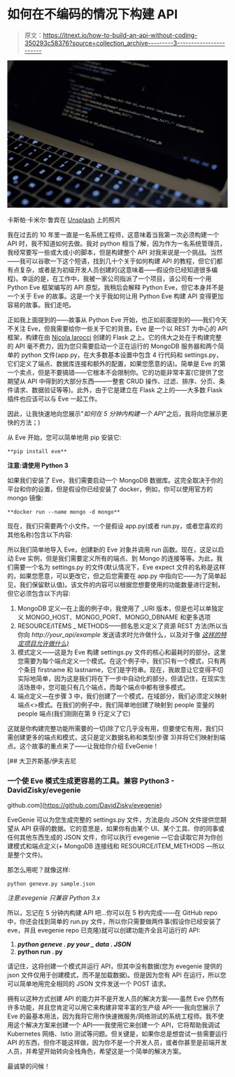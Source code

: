 # 如何在不编码的情况下构建 API

> 原文：<https://itnext.io/how-to-build-an-api-without-coding-350293c58376?source=collection_archive---------3----------------------->

![](img/6b6662fbe8f037a68d66437d95fd92cd.png)

卡斯帕·卡米尔·鲁宾在 [Unsplash](https://unsplash.com?utm_source=medium&utm_medium=referral) 上的照片

我在过去的 10 年里一直是一名系统工程师，这意味着当我第一次必须构建一个 API 时，我不知道如何去做。我对 python 相当了解，因为作为一名系统管理员，我经常要写一些或大或小的脚本，但是构建整个 API 对我来说是一个挑战。当然——我可以谷歌一下这个短语，找到几十个关于如何构建 API 的教程，但它们都有点复杂，或者是为初级开发人员创建的(这意味着——假设你已经知道很多编程)。幸运的是，在工作中，我被一家公司指派了一个项目，该公司有一个用 Python Eve 框架编写的 API 原型。我稍后会解释 Python Eve，但它本身并不是一个关于 Eve 的故事。这是一个关于我如何让用 Python Eve 构建 API 变得更加容易的故事。我们走吧。

正如我上面提到的——故事从 Python Eve 开始，也正如前面提到的——我们今天不关注 Eve，但我需要给你一些关于它的背景。Eve 是一个以 REST 为中心的 API 框架，构建在由 [Nicola Iarocci](http://nicolaiarocci.com/) 创建的 Flask 之上。它的伟大之处在于构建完整的 API 毫不费力，因为您只需要启动一个正在运行的 MongoDB 服务器和两个简单的 python 文件(app.py，在大多数基本设置中包含 4 行代码和 settings.py，它们定义了端点、数据库连接和额外的配置，如果您愿意的话)。简单是 Eve 的第一个卖点，但是不要搞错——它根本不会限制你。它的功能非常丰富(它提供了您期望从 API 中得到的大部分东西——一整套 CRUD 操作、过滤、排序、分页、条件请求、数据验证等等)。此外，由于它是建立在 Flask 之上的——大多数 Flask 插件也应该可以与 Eve 一起工作。

因此，让我快速地向您展示"*如何在 5 分钟内构建一个 API*"之后，我将向您展示更快的方法；)

从 Eve 开始，您可以简单地用 pip 安装它:

```
**pip install eve**
```

**注意:请使用 Python 3**

如果我们安装了 Eve，我们需要启动一个 MongoDB 数据库。这完全取决于你的平台和你的设置，但是假设你已经安装了 docker，例如，你可以使用官方的 mongo 镜像:

```
**docker run --name mongo -d mongo**
```

现在，我们只需要两个小文件。一个是假设 app.py(或者 run.py，或者您喜欢的其他名称)包含以下内容:

所以我们简单地导入 Eve，创建新的 Eve 对象并调用 run 函数。现在，这足以启动 Eve 实例，但是我们需要定义所有的端点、到 Mongo 的连接等等。为此，我们需要一个名为 settings.py 的文件(默认情况下，Eve expect 文件的名称是这样的，如果您愿意，可以更改它，但之后您需要在 app.py 中指向它——为了简单起见，我们保留默认值)。该文件的内容可以根据您想要使用的功能数量进行定制，但它必须包含以下内容:

1.  MongoDB 定义—在上面的例子中，我使用了 _URI 版本，但是也可以单独定义 MONGO_HOST、MONGO_PORT、MONGO_DBNAME 和更多选项
2.  RESOURCE/ITEMS _ METHODS——顾名思义定义了资源 REST 方法(所以当你向 *http://your_api/example* 发送请求时允许做什么，以及对于像 [*这样的特定项目允许做什么)*](http://your_api/example/[uuid])
3.  模式定义——这是为 Eve 构建 settings.py 文件的核心和最耗时的部分。这里您需要为每个端点定义一个模式。在这个例子中，我们只有一个模式，只有两个条目 firstname 和 lastname，它们是字符串。现在，我故意让它变得不切实际地简单，因为这是我们将在下一步中自动化的部分，但请记住，在现实生活场景中，您可能只有几个端点，而每个端点中都有很多模式。
4.  端点定义—在步骤 3 中，我们创建了一个模式，在域部分，我们必须定义映射端点<>模式。在我们的例子中，我们简单地创建了映射到 people 变量的 people 端点(我们刚刚在第 9 行定义了它)

这就是你构建完整功能所需要的一切(除了它几乎没有用，但要使它有用，我们只需创建更多的端点和模式，这只是定义数据名称和类型(步骤 3)并将它们映射到端点。这个故事的重点来了——让我给你介绍 EveGenie！

[](https://github.com/DavidZisky/evegenie) [## 大卫齐斯基/伊夫吉尼

### 一个使 Eve 模式生成更容易的工具。兼容 Python3 - DavidZisky/evegenie

github.com](https://github.com/DavidZisky/evegenie) 

EveGenie 可以为您生成完整的 settings.py 文件，方法是向 JSON 文件提供您期望从 API 获得的数据。它的意思是，如果你有由某个 UI、某个工具、你的同事或任何其他东西生成的 JSON 文件，你可以执行 evegenie —它会读取它并为你创建模式和端点定义(+ MongoDB 连接线和 RESOURCE/ITEM_METHODS —所以是整个文件)。

那怎么用呢？就像这样:

```
python geneve.py sample.json
```

*注意:evegenie 只兼容 Python 3.x*

所以，忘记在 5 分钟内构建 API 吧…你可以在 5 秒内完成——在 GitHub repo 中，你还会找到简单的 run.py 文件，所以你只需要做两件事(假设你已经安装了 eve，并且 evegenie repo 已克隆)就可以创建功能齐全且可运行的 API:

1.  ***python geneve . py your _ data . JSON***
2.  **python run . py**

请记住，这将创建一个模式并运行 API，但其中没有数据(您为 evegenie 提供的 json 文件仅用于创建模式，而不是加载数据)。但是因为您有 API 在运行，所以您可以简单地用完全相同的 JSON 文件发送一个 POST 请求。

拥有以这种方式创建 API 的能力并不是开发人员的解决方案——虽然 Eve 仍然有许多功能，并且您肯定可以用它来构建非常丰富的生产级 API——我向您展示了 Eve 的最基本用法，因为我将它用作快速微服务/网络测试的系统工程师。我不使用这个解决方案来创建一个 API——我使用它来创建一个 API，它将帮助我调试 Kubernetes 网络、Istio 测试等问题。但关键是，如果你总是想尝试一些需要运行 API 的东西，但你不能这样做，因为你不是一个开发人员，或者你甚至是前端开发人员，并希望开始转向全栈角色，希望这是一个简单的解决方案。

最诚挚的问候！